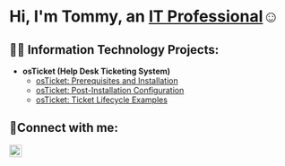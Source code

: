 <h1>Hi, I'm Tommy, an <a href="https://linkedin.com/in/tommy-cevallos96">IT Professional</a>☺</h1>

<h2>👨‍💻 Information Technology Projects:</h2>

- <b>osTicket (Help Desk Ticketing System)</b>
  - [osTicket: Prerequisites and Installation](https://github.com/TCevallos/osticket-prereqs)
  - [osTicket: Post-Installation Configuration](https://github.com/TCevallos/post-install-config)
  - [osTicket: Ticket Lifecycle Examples](https://github.com/TCevallos/ticket-lifecycle)
<h2>🤳Connect with me:</h2>

[<img align="left" alt="Josh | LinkedIn" width="22px" src="https://cdn.jsdelivr.net/npm/simple-icons@v3/icons/linkedin.svg" />][linkedin]

[linkedin]: https://linkedin.com/in/tommy-cevallos96


